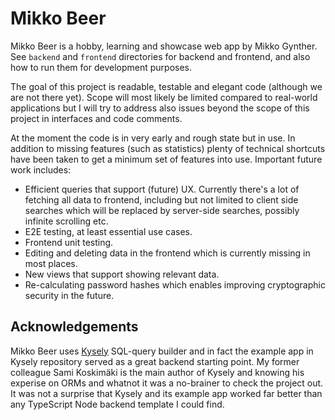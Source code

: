# Mikko Beer

Mikko Beer is a hobby, learning and showcase web app by Mikko Gynther. See `backend` and `frontend` directories for backend and frontend, and also how to run them for development purposes.

The goal of this project is readable, testable and elegant code (although we are not there yet). Scope will most likely be limited compared to real-world applications but I will try to address also issues beyond the scope of this project in interfaces and code comments.

At the moment the code is in very early and rough state but in use. In addition to missing features (such as statistics) plenty of technical shortcuts have been taken to get a minimum set of features into use. Important future work includes:

* Efficient queries that support (future) UX. Currently there's a lot of fetching all data to frontend, including but not limited to client side searches which will be replaced by server-side searches, possibly infinite scrolling etc.
* E2E testing, at least essential use cases.
* Frontend unit testing.
* Editing and deleting data in the frontend which is currently missing in most places.
* New views that support showing relevant data.
* Re-calculating password hashes which enables improving cryptographic security in the future.

## Acknowledgements

Mikko Beer uses [Kysely](https://github.com/kysely-org/kysely) SQL-query builder and in fact the example app in Kysely repository served as a great backend starting point. My former colleague Sami Koskimäki is the main author of Kysely and knowing his experise on ORMs and whatnot it was a no-brainer to check the project out. It was not a surprise that Kysely and its example app worked far better than any TypeScript Node backend template I could find.
